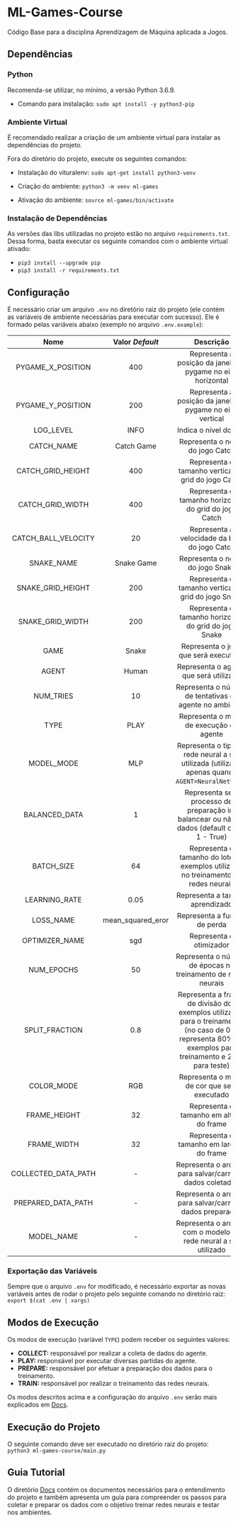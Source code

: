 # ML-Games-Course

Código Base para a disciplina Aprendizagem de Máquina aplicada a Jogos.

## Dependências

### Python

Recomenda-se utilizar, no mínimo, a versão Python 3.6.9.

- Comando para instalação: ```sudo apt install -y python3-pip```

### Ambiente Virtual

É recomendado realizar a criação de um ambiente virtual para instalar as dependências do projeto.

Fora do diretório do projeto, execute os seguintes comandos:

- Instalação do vituralenv: ```sudo apt-get install python3-venv```

- Criação do ambiente: ```python3 -m venv ml-games```

- Ativação do ambiente: ```source ml-games/bin/activate```

### Instalação de Dependências

As versões das libs utilizadas no projeto estão no arquivo ```requirements.txt```. Dessa forma, basta executar os seguinte comandos com o ambiente virtual ativado:

- ```pip3 install --upgrade pip```
- ```pip3 install -r requirements.txt```

## Configuração

É necessário criar um arquivo ```.env``` no diretório raiz do projeto (ele contém as variáveis de ambiente necessárias para executar com sucesso). Ele é formado pelas variáveis abaixo (exemplo no arquivo ```.env.example```):

|   **Nome**   |  **Valor _Default_**  |    **Descrição**    |
| :---:        |     :---:      |          :---: |
|PYGAME_X_POSITION| 400 | Representa a posição da janela do pygame no eixo horizontal    |
|PYGAME_Y_POSITION| 200 | Representa a posição da janela do pygame no eixo vertical      |
|LOG_LEVEL| INFO | Indica o nível do Log |
|CATCH_NAME| Catch Game | Representa o nome do jogo Catch |
|CATCH_GRID_HEIGHT| 400 | Representa o tamanho vertical do grid do jogo Catch |
|CATCH_GRID_WIDTH| 400 | Representa o tamanho horizontal do grid do jogo Catch |
|CATCH_BALL_VELOCITY| 20 | Representa a velocidade da bola do jogo Catch |
|SNAKE_NAME| Snake Game | Representa o nome do jogo Snake |
|SNAKE_GRID_HEIGHT| 200 |Representa o tamanho vertical do grid do jogo Snake |
|SNAKE_GRID_WIDTH| 200 | Representa o tamanho horizontal do grid do jogo Snake |
|GAME| Snake | Representa o jogo que será executado |
|AGENT| Human | Representa o agente que será utilizado |
|NUM_TRIES| 10 | Representa o número de tentativas do agente no ambiente |
|TYPE| PLAY | Representa o modo de execução do agente |
|MODEL_MODE| MLP | Representa o tipo de rede neural a ser utilizada (utilizado apenas quando ```AGENT=NeuralNetwork```) |
|BALANCED_DATA| 1 | Representa se o processo de preparação irá balancear ou não os dados (default como 1 - True) |
|BATCH_SIZE| 64 | Representa o tamanho do lote de exemplos utilizado no treinamento de redes neurais |
|LEARNING_RATE| 0.05 | Representa a taxa de aprendizado |
|LOSS_NAME| mean_squared_eror | Representa a função de perda |
|OPTIMIZER_NAME| sgd | Representa o otimizador |
|NUM_EPOCHS| 50 | Representa o número de épocas no treinamento de redes neurais |
|SPLIT_FRACTION| 0.8 | Representa a fração de divisão dos exemplos utilizados para o treinamento (no caso de 0.8, representa 80% de exemplos para treinamento e 20% para teste) |
|COLOR_MODE| RGB | Representa o modo de cor que será executado |
|FRAME_HEIGHT| 32 | Representa o tamanho em altura do frame |
|FRAME_WIDTH| 32 | Representa o tamanho em largura do frame |
|COLLECTED_DATA_PATH| - | Representa o arquivo para salvar/carregar dados coletados |
|PREPARED_DATA_PATH| - | Representa o arquivo para salvar/carregar dados preparados |
|MODEL_NAME| - | Representa o arquivo com o modelo da rede neural a ser utilizado |

### Exportação das Variáveis

Sempre que o arquivo ```.env``` for modificado, é necessário exportar as novas variáveis antes de rodar o projeto pelo seguinte comando no diretório raiz: ```export $(cat .env | xargs)```

## Modos de Execução

Os modos de execução (variável ```TYPE```) podem receber os seguintes valores:

- **COLLECT:** responsável por realizar a coleta de dados do agente.
- **PLAY:** responsável por executar diversas partidas do agente.
- **PREPARE:** responsável por efetuar a preparação dos dados para o treinamento.
- **TRAIN:** responsável por realizar o treinamento das redes neurais.

Os modos descritos acima e a configuração do arquivo ```.env``` serão mais explicados em [Docs](docs/).

## Execução do Projeto

O seguinte comando deve ser executado no diretório raiz do projeto: ```python3 ml-games-course/main.py``` 

## Guia Tutorial

O diretório [Docs](docs/) contém os documentos necessários para o entendimento do projeto e também apresenta um guia para compreender os passos para coletar e preparar os dados com o objetivo treinar redes neurais e testar nos ambientes.
